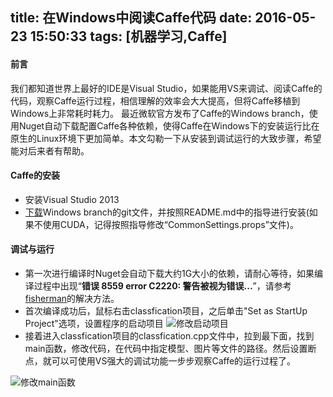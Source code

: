 title: 在Windows中阅读Caffe代码
date: 2016-05-23 15:50:33
tags: [机器学习,Caffe]
---
#### 前言
我们都知道世界上最好的IDE是Visual Studio，如果能用VS来调试、阅读Caffe的代码，观察Caffe运行过程，相信理解的效率会大大提高，但将Caffe移植到Windows上非常耗时耗力。
最近微软官方发布了Caffe的Windows branch，使用Nuget自动下载配置Caffe各种依赖，使得Caffe在Windows下的安装运行比在原生的Linux环境下更加简单。本文勾勒一下从安装到调试运行的大致步骤，希望能对后来者有帮助。
#### Caffe的安装
* 安装Visual Studio 2013
* [下载](https://github.com/BVLC/caffe/tree/windows)Windows branch的git文件，并按照README.md中的指导进行安装(如果不使用CUDA，记得按照指导修改“CommonSettings.props”文件)。
#### 调试与运行
* 第一次进行编译时Nuget会自动下载大约1G大小的依赖，请耐心等待，如果编译过程中出现“**错误	8559	error C2220: 警告被视为错误...**”，请参考[fisherman](http://115.29.54.164/?/question/281#!answer_form)的解决方法。
* 首次编译成功后，鼠标右击classfication项目，之后单击"Set as StartUp Project"选项，设置程序的启动项目
 ![修改启动项目](http://img.blog.csdn.net/20160523200739474)
* 接着进入classfication项目的classfication.cpp文件中，拉到最下面，找到main函数，修改代码，在代码中指定模型、图片等文件的路径。然后设置断点，就可以可使用VS强大的调试功能一步步观察Caffe的运行过程了。

![修改main函数](http://img.blog.csdn.net/20160523202031729)
